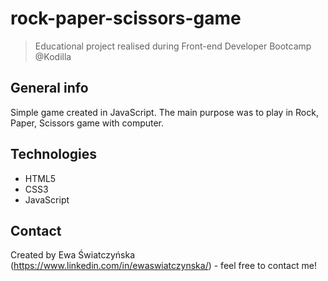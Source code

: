 # rock-paper-scissors-game
> Educational project realised during Front-end Developer Bootcamp @Kodilla

## General info
Simple game created in JavaScript. The main purpose was to play in Rock, Paper, Scissors game with computer.

## Technologies
* HTML5
* CSS3
* JavaScript

## Contact
Created by Ewa Światczyńska (https://www.linkedin.com/in/ewaswiatczynska/) - feel free to contact me!
